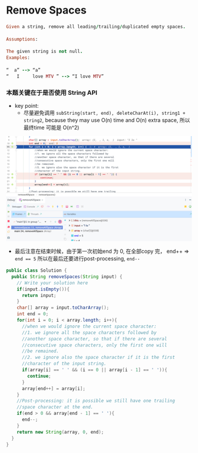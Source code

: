 # Remove Spaces

```ruby
Given a string, remove all leading/trailing/duplicated empty spaces.

Assumptions:

The given string is not null.
Examples:

“  a” --> “a”
“   I     love MTV ” --> “I love MTV”
```

### 本题关键在于是否使用 String API

- key point:
  - 尽量避免调用 `subString(start, end), deleteCharAt(i), string1 + string2`, because they
    may use O(n) time and O(n) extra space, 所以最终time 可能是 O(n^2) 

![](img/2020-07-05-16-24-31.png)

- 最后注意在结束时候，由于第一次初始end 为 0, 在全部copy 完， end++ => `end == 5`
  所以在最后还要进行post-processing, `end--`

```java
public class Solution {
  public String removeSpaces(String input) {
    // Write your solution here
    if(input.isEmpty()){
      return input;
    }
    char[] array = input.toCharArray();
    int end = 0;
    for(int i = 0; i < array.length; i++){
      //when we would ignore the current space character:
      //1. we ignore all the space characters followed by 
      //another space character, so that if there are several
      //consecutive space characters, only the first one will
      //be remained.
      //2. we ignore also the space character if it is the first
      //character of the input string.
      if(array[i] == ' ' && (i == 0 || array[i - 1] == ' ')){
        continue;
      }
      array[end++] = array[i];
    }
    //Post-processing: it is possible we still have one trailing
    //space character at the end.
    if(end > 0 && array[end - 1] == ' '){
      end--;
    }
    return new String(array, 0, end);
  }
}
```
